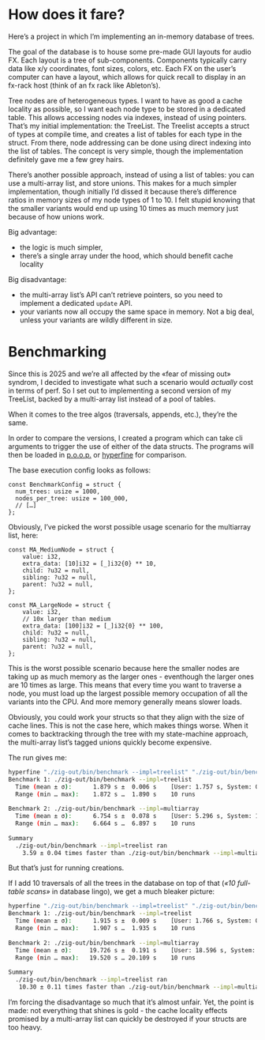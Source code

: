 # How does it fare?

Here’s a project in which I’m implementing an in-memory database of trees.

The goal of the database is to house some pre-made GUI layouts for audio FX. Each layout is a tree of sub-components. Components typically carry data like x/y coordinates, font sizes, colors, etc. 
Each FX on the user’s computer can have a layout, which allows for quick recall to display in an fx-rack host (think of an fx rack like Ableton’s).

Tree nodes are of heterogeneous types. I want to have as good a cache locality as possible, so I want each node type to be stored in a dedicated table. This allows accessing nodes via indexes, instead of using pointers.
That’s my initial implementation: the TreeList. The Treelist accepts a struct of types at compile time, and creates a list of tables for each type in the struct. From there, node addressing can be done using direct indexing into the list of tables. The concept is very simple, though the implementation definitely gave me a few grey hairs.

There’s another possible approach, instead of using a list of tables: you can use a multi-array list, and store unions. This makes for a much simpler implementation, though initially I’d dissed it because there’s difference ratios in memory sizes of my node types of 1 to 10. I felt stupid knowing that the smaller variants would end up using 10 times as much memory just because of how unions work.

Big advantage: 
- the logic is much simpler, 
- there’s a single array under the hood, which should benefit cache locality

Big disadvantage: 
- the multi-array list’s API can’t retrieve pointers, so you need to implement a dedicated `update` API.
- your variants now all occupy the same space in memory. Not a big deal, unless your variants are wildly different in size.


# Benchmarking

Since this is 2025 and we’re all affected by the «fear of missing out» syndrom, I decided to investigate what such a scenario would _actually_ cost in terms of perf. So I set out to implementing a second version of my TreeList, backed by a multi-array list instead of a pool of tables.

When it comes to the tree algos (traversals, appends, etc.), they’re the same.

In order to compare the versions, I created a program which can take cli arguments to trigger the use of either of the data structs. The programs will then be loaded in [p.o.o.p.](https://github.com/andrewrk/poop) or [hyperfine](https://github.com/sharkdp/hyperfine) for comparison.   

The base execution config looks as follows:
```zig
const BenchmarkConfig = struct {
  num_trees: usize = 1000,
  nodes_per_tree: usize = 100_000,
  // […]
};
```

Obviously, I’ve picked the worst possible usage scenario for the multiarray list, here:

```zig
const MA_MediumNode = struct {
    value: i32,
    extra_data: [10]i32 = [_]i32{0} ** 10,
    child: ?u32 = null,
    sibling: ?u32 = null,
    parent: ?u32 = null,
};

const MA_LargeNode = struct {
    value: i32,
    // 10x larger than medium
    extra_data: [100]i32 = [_]i32{0} ** 100, 
    child: ?u32 = null,
    sibling: ?u32 = null,
    parent: ?u32 = null,
};
```
This is the worst possible scenario because here the smaller nodes are taking up as much memory as the larger ones - eventhough the larger ones are 10 times as large. This means that every time you want to traverse a node, you must load up the largest possible memory occupation of all the variants into the CPU. And more memory generally means slower loads. 

Obviously, you could work your structs so that they align with the size of cache lines. This is not the case here, which makes things worse. When it comes to backtracking through the tree with my state-machine approach, the multi-array list’s tagged unions quickly become expensive. 

The run gives me: 
```sh
hyperfine "./zig-out/bin/benchmark --impl=treelist" "./zig-out/bin/benchmark --impl=multiarray" 
Benchmark 1: ./zig-out/bin/benchmark --impl=treelist
  Time (mean ± σ):      1.879 s ±  0.006 s    [User: 1.757 s, System: 0.122 s]
  Range (min … max):    1.872 s …  1.890 s    10 runs
 
Benchmark 2: ./zig-out/bin/benchmark --impl=multiarray
  Time (mean ± σ):      6.754 s ±  0.078 s    [User: 5.296 s, System: 1.177 s]
  Range (min … max):    6.664 s …  6.897 s    10 runs
 
Summary
  ./zig-out/bin/benchmark --impl=treelist ran
    3.59 ± 0.04 times faster than ./zig-out/bin/benchmark --impl=multiarray
```
But that’s just for running creations.

If I add 10 traversals of all the trees in the database on top of that (_«10 full-table scans»_ in database lingo), we get a much bleaker picture:
```sh
hyperfine "./zig-out/bin/benchmark --impl=treelist" "./zig-out/bin/benchmark --impl=multiarray"
Benchmark 1: ./zig-out/bin/benchmark --impl=treelist
  Time (mean ± σ):      1.915 s ±  0.009 s    [User: 1.766 s, System: 0.149 s]
  Range (min … max):    1.907 s …  1.935 s    10 runs
 
Benchmark 2: ./zig-out/bin/benchmark --impl=multiarray
  Time (mean ± σ):     19.726 s ±  0.191 s    [User: 18.596 s, System: 1.014 s]
  Range (min … max):   19.520 s … 20.109 s    10 runs
 
Summary
  ./zig-out/bin/benchmark --impl=treelist ran
   10.30 ± 0.11 times faster than ./zig-out/bin/benchmark --impl=multiarray
```

I’m forcing the disadvantage so much that it’s almost unfair. Yet, the point is made: not everything that shines is gold - the cache locality effects promised by a multi-array list can quickly be destroyed if your structs are too heavy.



